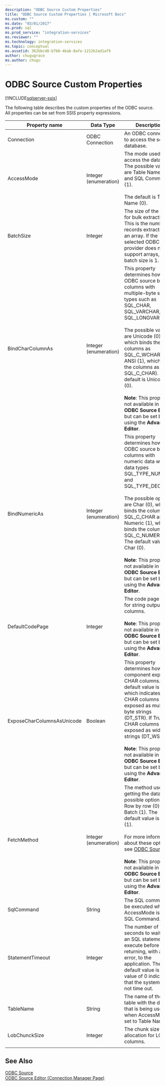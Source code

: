 ```yaml
---
description: "ODBC Source Custom Properties"
title: "ODBC Source Custom Properties | Microsoft Docs"
ms.custom: ""
ms.date: "03/01/2017"
ms.prod: sql
ms.prod_service: "integration-services"
ms.reviewer: ""
ms.technology: integration-services
ms.topic: conceptual
ms.assetid: 362bbcd8-b7b0-4bab-8afe-1212b2ad1af9
author: chugugrace
ms.author: chugu
---
```

# ODBC Source Custom Properties

[!INCLUDE[sqlserver-ssis](../../includes/applies-to-version/sqlserver-ssis.md)]


  The following table describes the custom properties of the ODBC source. All properties can be set from SSIS property expressions.  
  
|Property name|Data Type|Description|  
|-------------------|---------------|-----------------|  
|Connection|ODBC Connection|An ODBC connection to access the source database.|  
|AccessMode|Integer (enumeration)|The mode used to access the database. The possible values are Table Name (0) and SQL Command (1).<br /><br /> The default is Table Name (0).|  
|BatchSize|Integer|The size of the batch for bulk extraction. This is the number of records extracted as an array. If the selected ODBC provider does not support arrays, the batch size is 1.|  
|BindCharColumnAs|Integer (enumeration)|This property determines how the ODBC source binds columns with multiple-byte string types such as SQL_CHAR, SQL_VARCHAR, or SQL_LONGVARCHAR.<br /><br /> The possible values are Unicode (0), which binds the columns as SQL_C_WCHAR, and ANSI (1), which binds the columns as SQL_C_CHAR). The default is Unicode (0).<br /><br /> **Note**: This property is not available in the **ODBC Source Editor**, but can be set by using the **Advanced Editor**.|  
|BindNumericAs|Integer (enumeration)|This property determines how the ODBC source binds columns with numeric data with data types SQL_TYPE_NUMERIC and SQL_TYPE_DECIMAL.<br /><br /> The possible options are Char (0), which binds the columns as SQL_C_CHAR and Numeric (1), which binds the columns as SQL_C_NUMERIC. The default value is Char (0).<br /><br /> **Note**: This property is not available in the **ODBC Source Editor**, but can be set by using the **Advanced Editor**.|  
|DefaultCodePage|Integer|The code page to use for string output columns.<br /><br /> **Note**: This property is not available in the **ODBC Source Editor**, but can be set by using the **Advanced Editor**.|  
|ExposeCharColumnsAsUnicode|Boolean|This property determines how the component exposes CHAR columns. The default value is False, which indicates that CHAR columns are exposed as multi-byte strings (DT_STR). If True, CHAR columns are exposed as wide strings (DT_WSTR).<br /><br /> **Note**: This property is not available in the **ODBC Source Editor**, but can be set by using the **Advanced Editor**.|  
|FetchMethod|Integer (enumeration)|The method used for getting the data. The possible options are Row by row (0) and Batch (1). The default value is Batch (1).<br /><br /> For more information about these options, see [ODBC Source](../../integration-services/data-flow/odbc-source.md).<br /><br /> **Note**: This property is not available in the **ODBC Source Editor**, but can be set by using the **Advanced Editor**.|  
|SqlCommand|String|The SQL command to be executed when AccessMode is set to SQL Command.|  
|StatementTimeout|Integer|The number of seconds to wait for an SQL statement to execute before returning, with an error, to the application. The default value is 0. A value of 0 indicates that the system does not time out.|  
|TableName|String|The name of the table with the data that is being used when AccessMode is set to Table Name.|  
|LobChunckSize|Integer|The chunk size allocation for LOB columns.|  
||||  
  
## See Also  
 [ODBC Source](../../integration-services/data-flow/odbc-source.md)   
 [ODBC Source Editor &#40;Connection Manager Page&#41;](../../integration-services/data-flow/odbc-source-editor-connection-manager-page.md)  
  
  

